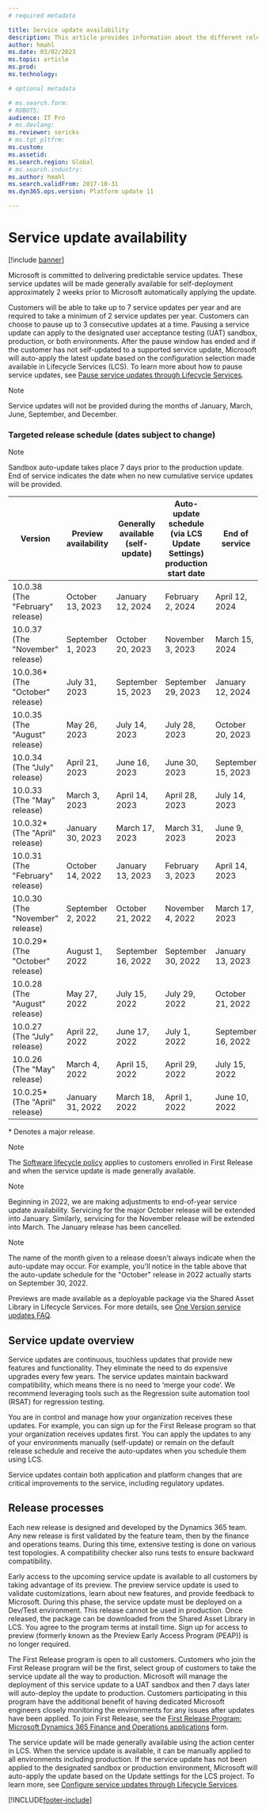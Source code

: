 ```yaml
---
# required metadata

title: Service update availability
description: This article provides information about the different release options.
author: hmahl
ms.date: 03/02/2023
ms.topic: article
ms.prod: 
ms.technology: 

# optional metadata

# ms.search.form: 
# ROBOTS: 
audience: IT Pro
# ms.devlang: 
ms.reviewer: sericks
# ms.tgt_pltfrm: 
ms.custom: 
ms.assetid: 
ms.search.region: Global
# ms.search.industry: 
ms.author: hmahl
ms.search.validFrom: 2017-10-31
ms.dyn365.ops.version: Platform update 11

---
```


# Service update availability

[!include [banner](../includes/banner.md)]

Microsoft is committed to delivering predictable service updates. These service updates will be made generally available for self-deployment approximately 2 weeks prior to Microsoft automatically applying the update. 

Customers will be able to take up to 7 service updates per year and are required to take a minimum of 2 service updates per year. Customers can choose to pause up to 3 consecutive updates at a time. Pausing a service update can apply to the designated user acceptance testing (UAT) sandbox, production, or both environments. After the pause window has ended and if the customer has not self-updated to a supported service update, Microsoft will auto-apply the latest update based on the configuration selection made available in Lifecycle Services (LCS). To learn more about how to pause service updates, see [Pause service updates through Lifecycle Services](../../dev-itpro/lifecycle-services/pause-service-updates.md).

> [!NOTE] 
> Service updates will not be provided during the months of January, March, June, September, and December. 

### Targeted release schedule (dates subject to change)

> [!NOTE] 
> Sandbox auto-update takes place 7 days prior to the production update.  End of service indicates the date when no new cumulative service updates will be provided.

|     Version     | Preview availability        | Generally available (self-update) | Auto-update schedule (via LCS Update Settings) production start date | End of service     |
|-----------------|-----------------------------|-----------------------------------|----------------------------------------------------------------------|--------------------|
|     10.0.38<br>(The "February" release)     | October 13, 2023            | January 12, 2024                  | February 2, 2024                                                     | April 12, 2024     |
|     10.0.37<br>(The "November" release)     | September 1, 2023           | October 20, 2023                  | November 3, 2023                                                     | March 15, 2024   |
|     10.0.36\*<br>(The "October" release)   | July 31, 2023               | September 15, 2023                | September 29, 2023                                                   | January 12, 2024   |
|     10.0.35<br>(The "August" release)     | May 26, 2023                | July 14, 2023                     | July 28, 2023                                                        | October 20, 2023   |
|     10.0.34<br>(The "July" release)     | April 21, 2023              | June 16, 2023                     | June 30, 2023                                                        | September 15, 2023 |
|   10.0.33<br>(The "May" release)    | March 3, 2023               | April 14, 2023                    | April 28, 2023                                                       | July 14, 2023      |
|     10.0.32\*<br>(The "April" release)   | January 30, 2023            | March 17, 2023                    | March 31, 2023                                                       | June 9, 2023       |
|     10.0.31<br>(The "February" release)     | October 14, 2022            | January 13, 2023                  | February 3, 2023                                                     | April 14, 2023     |
|     10.0.30<br>(The "November" release)     | September 2, 2022           | October 21, 2022                  | November 4, 2022                                                     | March 17, 2023   |
|     10.0.29\*<br>(The "October" release)  | August 1, 2022              | September 16, 2022                | September 30, 2022                                                   | January 13, 2023   |
|     10.0.28<br>(The "August" release)     | May 27, 2022                | July 15, 2022                     | July 29, 2022                                                        | October 21, 2022   |
|     10.0.27<br>(The "July" release)     | April 22, 2022              | June 17, 2022                     | July 1, 2022                                                         | September 16, 2022 |
|     10.0.26<br>(The "May" release)    | March 4, 2022               | April 15, 2022                    | April 29, 2022                                                       | July 15, 2022      |
|     10.0.25\*<br>(The "April" release)   | January 31, 2022            | March 18, 2022                    | April 1, 2022                                                        | June 10, 2022      |

\* Denotes a major release.
 
> [!NOTE]
> The [Software lifecycle policy](../../dev-itpro/migration-upgrade/versions-update-policy.md) applies to customers enrolled in First Release and when the service update is made generally available.

> [!NOTE]
> Beginning in 2022, we are making adjustments to end-of-year service update availability. Servicing for the major October release will be extended into January.  Similarly, servicing for the November release will be extended into March. The January release has been cancelled.

> [!Note]
> The name of the month given to a release doesn't always indicate when the auto-update may occur.  For example, you'll notice in the table above that the auto-update schedule for the "October" release in 2022 actually starts on September 30, 2022.

Previews are made available as a deployable package via the Shared Asset Library in Lifecycle Services. For more details, see [One Version service updates FAQ](one-version.md). 

## Service update overview
Service updates are continuous, touchless updates that provide new features and functionality. They eliminate the need to do expensive upgrades every few years. The service updates maintain backward compatibility, which means there is no need to ‘merge your code’.  We recommend leveraging tools such as the Regression suite automation tool (RSAT) for regression testing.

You are in control and manage how your organization receives these updates. For example, you can sign up for the First Release program so that your organization receives updates first. You can apply the updates to any of your environments manually (self-update) or remain on the default release schedule and receive the auto-updates when you schedule them using LCS.

Service updates contain both application and platform changes that are critical improvements to the service, including regulatory updates. 

## Release processes

Each new release is designed and developed by the Dynamics 365 team. Any new release is first validated by the feature team, then by the finance and operations teams. During this time, extensive testing is done on various test topologies. A compatibility checker also runs tests to ensure backward compatibility.

Early access to the upcoming service update is available to all customers by taking advantage of its preview. The preview service update is used to validate customizations, learn about new features, and provide feedback to Microsoft.  During this phase, the service update must be deployed on a Dev/Test environment.  This release cannot be used in production. Once released, the package can be downloaded from the Shared Asset Library in LCS. You agree to the program terms at install time. Sign up for access to preview (formerly known as the Preview Early Access Program (PEAP)) is no longer required.

The First Release program is open to all customers. Customers who join the First Release program will be the first, select group of customers to take the service update all the way to production.  Microsoft will manage the deployment of this service update to a UAT sandbox and then 7 days later will auto-deploy the update to production. Customers participating in this program have the additional benefit of having dedicated Microsoft engineers closely monitoring the environments for any issues after updates have been applied. To join First Release, see the [First Release Program: Microsoft Dynamics 365 Finance and Operations applications](https://aka.ms/FirstReleaseFnO) form.

The service update will be made generally available using the action center in LCS.  When the service update is available, it can be manually applied to all environments including production.  If the service update has not been applied to the designated sandbox or production environment, Microsoft will auto-apply the update based on the Update settings for the LCS project. To learn more, see [Configure service updates through Lifecycle Services](../../dev-itpro/lifecycle-services/configure-service-updates.md).


[!INCLUDE[footer-include](../../../includes/footer-banner.md)]

